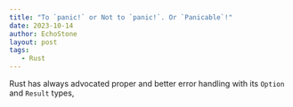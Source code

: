 ```yaml
---
title: "To `panic!` or Not to `panic!`. Or `Panicable`!"
date: 2023-10-14
author: EchoStone
layout: post
tags:
   - Rust
---
```



Rust has always advocated proper and better error handling with its `Option` and `Result` types, 



